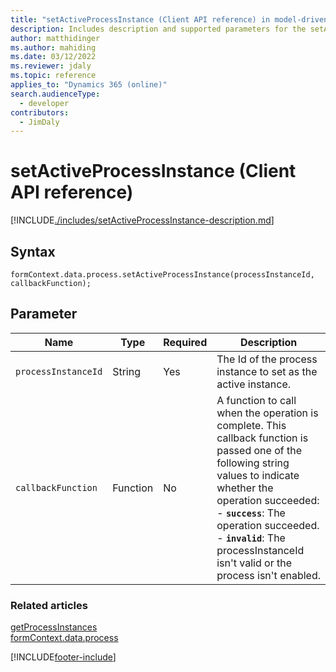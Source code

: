 ```yaml
---
title: "setActiveProcessInstance (Client API reference) in model-driven apps"
description: Includes description and supported parameters for the setActiveProcessInstance method.
author: matthidinger
ms.author: mahiding
ms.date: 03/12/2022
ms.reviewer: jdaly
ms.topic: reference
applies_to: "Dynamics 365 (online)"
search.audienceType: 
  - developer
contributors:
  - JimDaly
---
```

# setActiveProcessInstance (Client API reference)

[!INCLUDE[./includes/setActiveProcessInstance-description.md](./includes/setActiveProcessInstance-description.md)]

## Syntax

`formContext.data.process.setActiveProcessInstance(processInstanceId, callbackFunction);`

## Parameter

|Name|Type|Required|Description|
|--|--|--|--|
|`processInstanceId`|String|Yes|The Id of the process instance to set as the active instance.|
|`callbackFunction`|Function|No|A function to call when the operation is complete. This callback function is passed one of the following string values to indicate whether the operation succeeded:<br/>- **`success`**: The operation succeeded.<br/>- **`invalid`**: The processInstanceId isn't valid or the process isn't enabled.|

### Related articles

[getProcessInstances](getProcessInstances.md)   
[formContext.data.process](../formContext-data-process.md)
 
[!INCLUDE[footer-include](../../../../../includes/footer-banner.md)]
